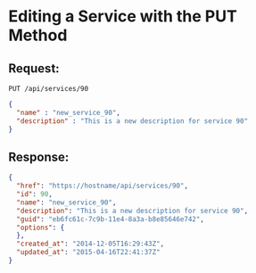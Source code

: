 # Editing a Service with the PUT Method

## Request:

    PUT /api/services/90

``` json
{
  "name" : "new_service_90",
  "description" : "This is a new description for service 90"
}
```

## Response:

``` json
{
  "href": "https://hostname/api/services/90",
  "id": 90,
  "name": "new_service_90",
  "description": "This is a new description for service 90",
  "guid": "eb6fc61c-7c9b-11e4-8a3a-b8e85646e742",
  "options": {
  },
  "created_at": "2014-12-05T16:29:43Z",
  "updated_at": "2015-04-16T22:41:37Z"
}
```
